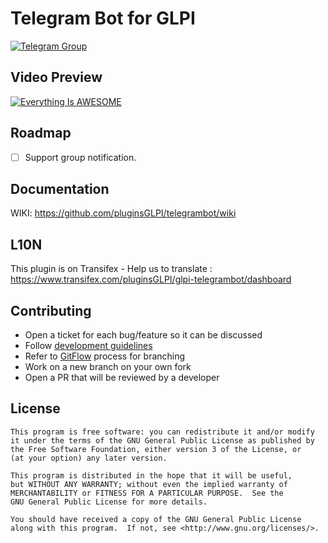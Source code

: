 # Telegram Bot for GLPI

[![Telegram Group](https://img.shields.io/badge/Telegram-Group-blue.svg)](https://telegram.me/tgbotglpi)

## Video Preview
[![Everything Is AWESOME](http://img.youtube.com/vi/TKqIpIaAIAE/0.jpg)](https://youtu.be/TKqIpIaAIAE)

## Roadmap

 - [ ] Support group notification.

## Documentation
WIKI: https://github.com/pluginsGLPI/telegrambot/wiki

## L10N
This plugin is on Transifex - Help us to translate : https://www.transifex.com/pluginsGLPI/glpi-telegrambot/dashboard

## Contributing

* Open a ticket for each bug/feature so it can be discussed
* Follow [development guidelines](http://glpi-developer-documentation.readthedocs.io/en/latest/plugins/index.html)
* Refer to [GitFlow](http://git-flow.readthedocs.io/) process for branching
* Work on a new branch on your own fork
* Open a PR that will be reviewed by a developer


## License

    This program is free software: you can redistribute it and/or modify
    it under the terms of the GNU General Public License as published by
    the Free Software Foundation, either version 3 of the License, or
    (at your option) any later version.

    This program is distributed in the hope that it will be useful,
    but WITHOUT ANY WARRANTY; without even the implied warranty of
    MERCHANTABILITY or FITNESS FOR A PARTICULAR PURPOSE.  See the
    GNU General Public License for more details.

    You should have received a copy of the GNU General Public License
    along with this program.  If not, see <http://www.gnu.org/licenses/>.
